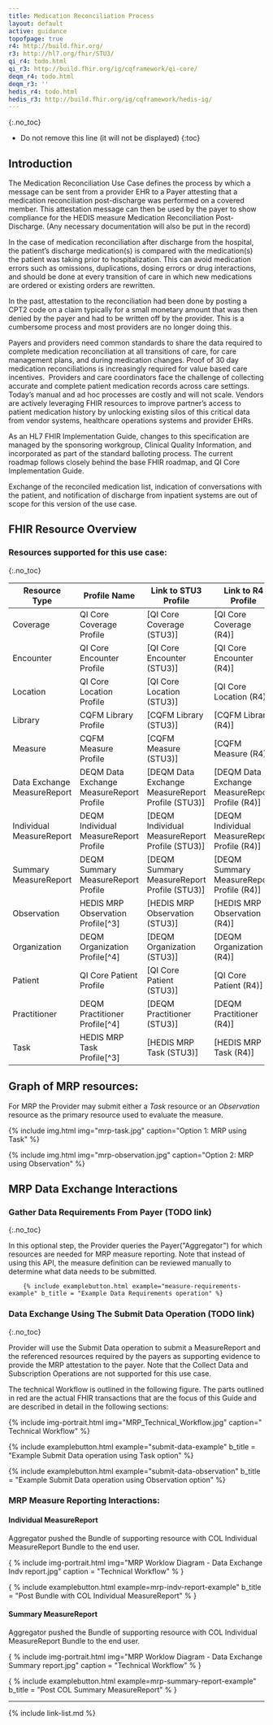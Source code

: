 ```yaml
---
title: Medication Reconciliation Process
layout: default
active: guidance
topofpage: true
r4: http://build.fhir.org/
r3: http://hl7.org/fhir/STU3/
qi_r4: todo.html
qi_r3: http://build.fhir.org/ig/cqframework/qi-core/
deqm_r4: todo.html
deqm_r3: ''
hedis_r4: todo.html
hedis_r3: http://build.fhir.org/ig/cqframework/hedis-ig/
---
```


{:.no_toc}

<!-- TOC  the css styling for this is \pages\assets\css\project.css under 'markdown-toc'-->

* Do not remove this line (it will not be displayed)
{:toc}

## Introduction

The Medication Reconciliation Use Case defines the process by which a message can be sent from a provider EHR to a Payer attesting that a medication reconciliation post-discharge was performed on a covered member. This attestation message can then be used by the payer to show compliance for the HEDIS measure Medication Reconciliation Post-Discharge.   (Any necessary documentation will also be put in the record)

In the case of medication reconciliation after discharge from the hospital, the patient’s discharge medication(s) is compared with the medication(s) the patient was taking prior to hospitalization. This can avoid medication errors such as omissions, duplications, dosing errors or drug interactions, and should be done at every transition of care in which new medications are ordered or existing orders are rewritten.

In the past, attestation to the reconciliation had been done by posting a CPT2 code on a claim typically for a small monetary amount that was then denied by the payer and had to be written off by the provider.  This is a cumbersome process and most providers are no longer doing this.

Payers and providers need common standards to share the data required to complete medication reconciliation at all transitions of care, for care management plans, and during medication changes. Proof of 30 day medication reconciliations is increasingly required for value based care incentives.  Providers and care coordinators face the challenge of collecting accurate and complete patient medication records across care settings. Today’s manual and ad hoc processes are costly and will not scale. Vendors are actively leveraging FHIR resources to improve partner’s access to patient medication history by unlocking existing silos of this critical data from vendor systems, healthcare operations systems and provider EHRs.

As an HL7 FHIR Implementation Guide, changes to this specification are managed by the sponsoring workgroup, Clinical Quality Information, and incorporated as part of the standard balloting process. The current roadmap follows closely behind the base FHIR roadmap, and QI Core Implementation Guide.

Exchange of the reconciled medication list, indication of conversations with the patient, and notification of discharge from inpatient systems are out of scope for this version of the use case.

## FHIR Resource Overview

### Resources supported for this use case:
{:.no_toc}

|Resource Type|Profile Name|Link to STU3 Profile|Link to R4 Profile|
|---|---|---|---|
|Coverage|QI Core Coverage Profile|[QI Core Coverage (STU3)]|[QI Core Coverage (R4)]|
|Encounter|QI Core Encounter Profile|[QI Core Encounter (STU3)]|[QI Core Encounter (R4)]|
|Location|QI Core Location Profile|[QI Core Location (STU3)]|[QI Core Location (R4)]|
|Library|CQFM Library Profile|[CQFM Library (STU3)]|[CQFM Library (R4)]|
|Measure|CQFM Measure Profile|[CQFM Measure (STU3)]|[CQFM Measure (R4)]|
|Data Exchange MeasureReport|DEQM Data Exchange MeasureReport Profile|[DEQM Data Exchange MeasureReport Profile (STU3)]|[DEQM Data Exchange MeasureReport Profile (R4)]|
|Individual MeasureReport|DEQM Individual MeasureReport Profile|[DEQM Individual MeasureReport Profile (STU3)]|[DEQM Individual MeasureReport Profile (R4)]|
|Summary MeasureReport|DEQM Summary MeasureReport Profile|[DEQM Summary MeasureReport Profile (STU3)]|[DEQM Summary MeasureReport Profile (R4)]|
|Observation|HEDIS MRP Observation Profile[^3]|[HEDIS MRP Observation (STU3)]|[HEDIS MRP Observation (R4)]|
|Organization|DEQM Organization Profile[^4]|[DEQM Organization (STU3)]|[DEQM Organization (R4)]|
|Patient|QI Core Patient Profile|[QI Core Patient (STU3)]|[QI Core Patient (R4)]|
|Practitioner|DEQM Practitioner Profile[^4]|[DEQM Practitioner (STU3)]|[DEQM Practitioner (R4)]|
|Task|HEDIS MRP Task Profile[^3]|[HEDIS MRP Task (STU3)]|[HEDIS MRP Task (R4)]|

## Graph of MRP resources:

For MRP the Provider may submit either a *Task* resource or an *Observation* resource as the primary resource used to evaluate the measure.

{% include img.html img="mrp-task.jpg" caption="Option 1: MRP using Task" %}

{% include img.html img="mrp-observation.jpg" caption="Option 2: MRP using Observation" %}

## MRP Data Exchange Interactions

### Gather Data Requirements From Payer (TODO link)
{:.no_toc}

   In this optional step, the Provider queries the Payer("Aggregator") for which resources are needed for MRP measure reporting.  Note that instead of using this API, the measure definition can be reviewed manually to determine what data needs to be submitted.

        {% include examplebutton.html example="measure-requirements-example" b_title = "Example Data Requirements operation" %}

### Data Exchange Using The Submit Data Operation (TODO link)
{:.no_toc}

Provider will use the Submit Data operation to submit a MeasureReport and the referenced resources required by the payers as supporting evidence to provide the MRP attestation to the payer.  Note that the Collect Data and Subscription Operations are not supported for this use case.

The technical Workflow is outlined in the following figure.  The parts outlined in red are the actual FHIR transactions that are the focus of this Guide and are described in detail in the following sections:

{% include img-portrait.html img="MRP_Technical_Workflow.jpg" caption=" Technical Workflow" %}

{% include examplebutton.html example="submit-data-example" b_title = "Example Submit Data operation using Task option" %}

<!--
[![Run in Postman](https://run.pstmn.io/button.svg)](https://app.getpostman.com/run-collection/22fbcdcc6df16bace3b0)
-->

{% include examplebutton.html example="submit-data-observation"  b_title = "Example Submit Data operation using Observation option" %}

### MRP Measure Reporting Interactions:

#### Individual MeasureReport

Aggregator pushed the Bundle of supporting resource with COL Individual MeasureReport Bundle to the end user.

{ % include img-portrait.html img="MRP Worklow Diagram - Data Exchange Indv report.jpg" caption = "Technical Workflow" % }

{  % include examplebutton.html example=mrp-indv-report-example" b_title = "Post Bundle with COL Individual MeasureReport" % }

#### Summary MeasureReport

Aggregator pushed the Bundle of supporting resource with COL Individual MeasureReport Bundle to the end user.

{ % include img-portrait.html img="MRP Worklow Diagram - Data Exchange Summary report.jpg" caption = "Technical Workflow" % }

{  % include examplebutton.html example=mrp-summary-report-example" b_title = "Post COL Summary MeasureReport" % }

---

{% include link-list.md %}
